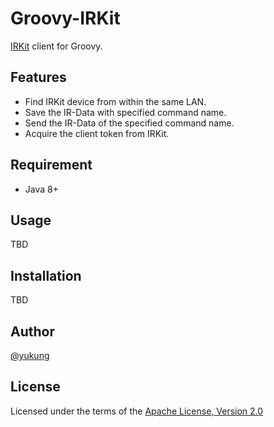 Groovy-IRKit
====

[IRKit](http://getirkit.com) client for Groovy.

Features
----

* Find IRKit device from within the same LAN.
* Save the IR-Data with specified command name.
* Send the IR-Data of the specified command name.
* Acquire the client token from IRKit.

Requirement
----

* Java 8+

Usage
----

TBD

Installation
----

TBD

Author
----

[@yukung](https://github.com/yukung)

## License

Licensed under the terms of the [Apache License, Version 2.0](http://www.apache.org/licenses/LICENSE-2.0.html)

